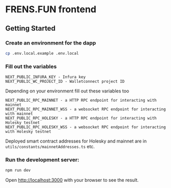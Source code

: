# FRENS.FUN frontend

## Getting Started

### Create an environment for the dapp

```bash
cp .env.local.example .env.local
```

### Fill out the variables

```
NEXT_PUBLIC_INFURA_KEY - Infura key
NEXT_PUBLIC_WC_PROJECT_ID - Walletconnect project ID
```

Depending on your environment fill out these variables too

```
NEXT_PUBLIC_RPC_MAINNET - a HTTP RPC endpoint for interacting with mainnet
NEXT_PUBLIC_RPC_MAINNET_WSS - a websocket RPC endpoint for interacting with mainnet
NEXT_PUBLIC_RPC_HOLESKY - a HTTP RPC endpoint for interacting with Holesky testnet
NEXT_PUBLIC_RPC_HOLESKY_WSS - a websocket RPC endpoint for interacting with Holesky testnet
```

Deployed smart contract addresses for Holesky and mainnet are in `utils/constants/mainnetAddresses.ts` etc.

### Run the development server:

```bash
npm run dev
```

Open [http://localhost:3000](http://localhost:3000) with your browser to see the result.

